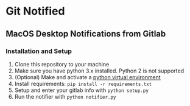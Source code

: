 # Git Notified
## MacOS Desktop Notifications from Gitlab

### Installation and Setup
1. Clone this repository to your machine
2. Make sure you have python 3.x installed. Python 2 is not supported
3. (Optional) Make and activate a [python virtual environment](https://docs.python-guide.org/dev/virtualenvs/)
4. Install requirements: `pip install -r requirements.txt`
5. Setup and enter your gitlab info with `python setup.py`
6. Run the notifier with `python notifier.py`
